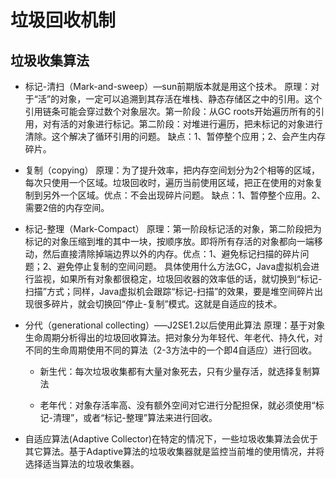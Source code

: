 # 垃圾回收机制

## 垃圾收集算法

* 标记-清扫（Mark-and-sweep）—sun前期版本就是用这个技术。 原理：对于“活”的对象，一定可以追溯到其存活在堆栈、静态存储区之中的引用。这个引用链条可能会穿过数个对象层次。第一阶段：从GC roots开始遍历所有的引用，对有活的对象进行标记。第二阶段：对堆进行遍历，把未标记的对象进行清除。这个解决了循环引用的问题。 缺点：1、暂停整个应用；2、会产生内存碎片。

* 复制（copying） 原理：为了提升效率，把内存空间划分为2个相等的区域，每次只使用一个区域。垃圾回收时，遍历当前使用区域，把正在使用的对象复制到另外一个区域。优点：不会出现碎片问题。 缺点：1、暂停整个应用。2、需要2倍的内存空间。

* 标记-整理（Mark-Compact） 原理：第一阶段标记活的对象，第二阶段把为标记的对象压缩到堆的其中一块，按顺序放。即将所有存活的对象都向一端移动，然后直接清除掉端边界以外的内存。优点：1、避免标记扫描的碎片问题；2、避免停止复制的空间问题。 具体使用什么方法GC，Java虚拟机会进行监视，如果所有对象都很稳定，垃圾回收器的效率低的话，就切换到“标记-扫描”方式；同样，Java虚拟机会跟踪“标记-扫描”的效果，要是堆空间碎片出现很多碎片，就会切换回“停止-复制”模式。这就是自适应的技术。

* 分代（generational collecting）—–J2SE1.2以后使用此算法 原理：基于对象生命周期分析得出的垃圾回收算法。把对象分为年轻代、年老代、持久代，对不同的生命周期使用不同的算法（2-3方法中的一个即4自适应）进行回收。

    * 新生代：每次垃圾收集都有大量对象死去，只有少量存活，就选择复制算法

    * 老年代：对象存活率高、没有额外空间对它进行分配担保，就必须使用“标记-清理”，或者“标记-整理”算法来进行回收。

* 自适应算法(Adaptive Collector)在特定的情况下，一些垃圾收集算法会优于其它算法。基于Adaptive算法的垃圾收集器就是监控当前堆的使用情况，并将选择适当算法的垃圾收集器。